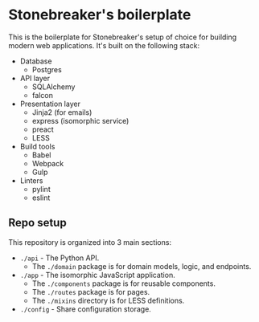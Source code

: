 # Stonebreaker's boilerplate

This is the boilerplate for Stonebreaker's setup of choice for building modern
web applications. It's built on the following stack:

* Database
	* Postgres
* API layer
	* SQLAlchemy
	* falcon
* Presentation layer
	* Jinja2 (for emails)
	* express (isomorphic service)
	* preact
	* LESS
* Build tools
	* Babel
	* Webpack
	* Gulp
* Linters
	* pylint
	* eslint

## Repo setup

This repository is organized into 3 main sections:

* `./api` - The Python API.
	* The `./domain` package is for domain models, logic, and endpoints.
* `./app` - The isomorphic JavaScript application.
	* The `./components` package is for reusable components.
	* The `./routes` package is for pages.
	* The `./mixins` directory is for LESS definitions.
* `./config` - Share configuration storage.
